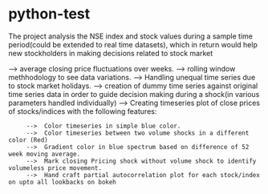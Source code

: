 # python-test

The project analysis the NSE index and stock values during a sample time period(could be extended to real time datasets), which in return would help new stockholders in making decisions related to stock market   

  --> average closing price fluctuations over weeks.
  --> rolling window methhodology to see data variations.
  --> Handling unequal time series due to stock market holidays.
  --> creation of dummy time series against original time series data in order to guide decision making during a shock(in various parameters
      handled individually)
  --> Creating timeseries plot of close prices of stocks/indices with the following features:
  
         -->  Color timeseries in simple blue color.
         -->  Color timeseries between two volume shocks in a different color (Red)
         -->  Gradient color in blue spectrum based on difference of 52 week moving average.
         -->  Mark closing Pricing shock without volume shock to identify volumeless price movement.
         -->  Hand craft partial autocorrelation plot for each stock/index on upto all lookbacks on bokeh 
